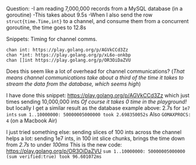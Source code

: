 Question:
  -I am reading 7,000,000 records from a MySQL database (in a goroutine)
  -This takes about 9.5s
  -When I also send the row `struct{time.Time,int}` to a channel, and consume them from a concurrent goroutine,  the time goes to 12.8s

Snippets: Timing for channel comms.

	chan int: https://play.golang.org/p/AGVkCCd3Zz
	chan *int: https://play.golang.org/p/xL6o-onkbp
	chan []int https://play.golang.org/p/OR3OiDaZVU

Does this seem like a lot of overhead for channel communications? 
(_That means channel communications take about a third of the time it takes to stream the data from the database, which seems high_)

I have done this snippet:   https://play.golang.org/p/AGVkCCd3Zz
which just times sending 10,000,000 ints
  _Of course it takes 0 time in the playground!_ 
but locally I get a similar result as the database example above: 2.7s for `1e7 ints`
`sum 1..10000000: 50000005000000 took 2.698350052s`
 Also `GOMAXPROCS: 4` (on a Macbook Air)

 I just tried something else: sending slices of 100 ints across the channel helps a lot:
  sending 1e7 ints, in 100 int slice chunks, brings the time down from *2.7s* to under *100ms*
 This is the new code: https://play.golang.org/p/OR3OiDaZVU
     `sum 1..10000000: 50000005000000 (sum verified:true) took 96.601072ms`